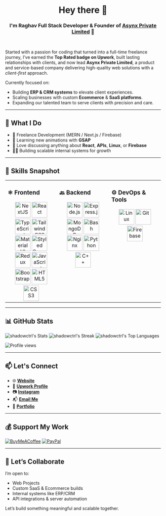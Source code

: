 # <div align="center">Hey there 👋</div>
### <div align="center">I'm Raghav Full Stack Developer & Founder of <a href="https://asynx.in" target="_blank">Asynx Private Limited</a> 🚀</div>  

<br/>

Started with a passion for coding that turned into a full-time freelance journey, I’ve earned the **Top Rated badge on Upwork**, built lasting relationships with clients, and now lead **Asynx Private Limited**, a product and service-based company delivering high-quality web solutions with a *client-first* approach.

Currently focused on:
- Building **ERP & CRM systems** to elevate client experiences.
- Scaling businesses with custom **Ecommerce** & **SaaS platforms**.
- Expanding our talented team to serve clients with precision and care.

---

## 🔧 What I Do

- 💼 Freelance Development (MERN / Next.js / Firebase)
- 🧠 Learning new animations with **GSAP**
- 💬 Love discussing anything about **React**, **APIs**, **Linux**, or **Firebase**
- 🧑‍💻 Building scalable internal systems for growth

---

## 🧠 Skills Snapshot

<table><tr><td valign="top" width="33%">

### ⚛️ Frontend  
<div align="center">  
<a href="https://nextjs.org/" target="_blank"><img src="https://profilinator.rishav.dev/skills-assets/nextjs.png" alt="NextJS" height="50" /></a>  
<a href="https://reactjs.org/" target="_blank"><img src="https://profilinator.rishav.dev/skills-assets/react-original-wordmark.svg" alt="React" height="50" /></a>  
<a href="https://www.typescriptlang.org/" target="_blank"><img src="https://profilinator.rishav.dev/skills-assets/typescript-original.svg" alt="TypeScript" height="50" /></a>  
<a href="https://tailwindcss.com/" target="_blank"><img src="https://profilinator.rishav.dev/skills-assets/tailwindcss.svg" alt="Tailwind CSS" height="50" /></a>  
<a href="https://mui.com/" target="_blank"><img src="https://profilinator.rishav.dev/skills-assets/mui.png" alt="Material UI" height="50" /></a>  
<a href="https://styled-components.com/" target="_blank"><img src="https://profilinator.rishav.dev/skills-assets/styled-components.png" alt="Styled Components" height="50" /></a>  
<a href="https://redux.js.org/" target="_blank"><img src="https://profilinator.rishav.dev/skills-assets/redux-original.svg" alt="Redux" height="50" /></a>  
<a href="https://www.javascript.com/" target="_blank"><img src="https://profilinator.rishav.dev/skills-assets/javascript-original.svg" alt="JavaScript" height="50" /></a>  
<a href="https://getbootstrap.com/" target="_blank"><img src="https://profilinator.rishav.dev/skills-assets/bootstrap-plain.svg" alt="Bootstrap" height="50" /></a>  
<a href="https://developer.mozilla.org/en-US/docs/Web/HTML" target="_blank"><img src="https://profilinator.rishav.dev/skills-assets/html5-original-wordmark.svg" alt="HTML5" height="50" /></a>  
<a href="https://developer.mozilla.org/en-US/docs/Web/CSS" target="_blank"><img src="https://profilinator.rishav.dev/skills-assets/css3-original-wordmark.svg" alt="CSS3" height="50" /></a>  
</div>

</td><td valign="top" width="33%">

### 🔙 Backend  
<div align="center">  
<a href="https://nodejs.org/" target="_blank"><img src="https://profilinator.rishav.dev/skills-assets/nodejs-original-wordmark.svg" alt="Node.js" height="50" /></a>  
<a href="https://expressjs.com/" target="_blank"><img src="https://profilinator.rishav.dev/skills-assets/express-original-wordmark.svg" alt="Express.js" height="50" /></a>  
<a href="https://www.mongodb.com/" target="_blank"><img src="https://profilinator.rishav.dev/skills-assets/mongodb-original-wordmark.svg" alt="MongoDB" height="50" /></a>  
<a href="https://www.gnu.org/software/bash/" target="_blank"><img src="https://profilinator.rishav.dev/skills-assets/gnu_bash-icon.svg" alt="Bash" height="50" /></a>  
<a href="https://www.nginx.com/" target="_blank"><img src="https://profilinator.rishav.dev/skills-assets/nginx-original.svg" alt="Nginx" height="50" /></a>  
<a href="https://www.python.org/" target="_blank"><img src="https://profilinator.rishav.dev/skills-assets/python-original.svg" alt="Python" height="50" /></a>  
<a href="https://www.cplusplus.com/" target="_blank"><img src="https://profilinator.rishav.dev/skills-assets/cplusplus-original.svg" alt="C++" height="50" /></a>  
</div>

</td><td valign="top" width="33%">

### ⚙️ DevOps & Tools  
<div align="center">  
<a href="https://www.linux.org/" target="_blank"><img src="https://profilinator.rishav.dev/skills-assets/linux-original.svg" alt="Linux" height="50" /></a>  
<a href="https://github.com/" target="_blank"><img src="https://profilinator.rishav.dev/skills-assets/git-scm-icon.svg" alt="Git" height="50" /></a>  
<a href="https://firebase.google.com/" target="_blank"><img src="https://profilinator.rishav.dev/skills-assets/firebase.png" alt="Firebase" height="50" /></a>  
</div>

</td></tr></table>  

---

## 📊 GitHub Stats

![shadowctrl's Stats](https://github-readme-stats.vercel.app/api?username=shadowctrl&theme=highcontrast&show_icons=true&hide_border=false&count_private=true)
![shadowctrl's Streak](https://github-readme-streak-stats.herokuapp.com/?user=shadowctrl&theme=highcontrast&hide_border=false)
![shadowctrl's Top Languages](https://github-readme-stats.vercel.app/api/top-langs/?username=shadowctrl&theme=highcontrast&layout=compact)

![Profile views](https://komarev.com/ghpvc/?username=shadowctrl&style=flat-square)

---

## 📫 Let's Connect

- 🌐 **[Website](https://shadowctrl.me)**  
- 💼 **[Upwork Profile](https://upwork.com/freelancers/shadowctrl)**  
- 📷 **[Instagram](https://www.instagram.com/_.shadowctrl._)**  
- 📬 **[Email Me](mailto:admin@shadowctrl.me)**  
- 💼 **[Portfolio](https://shadowctrl.me/works)**  

---

## 💰 Support My Work

[![BuyMeACoffee](https://img.shields.io/badge/Buy%20Me%20a%20Coffee-ffdd00?style=for-the-badge&logo=buy-me-a-coffee&logoColor=black)](https://buymeacoffee.com/shadowctrl) 
[![PayPal](https://img.shields.io/badge/PayPal-00457C?style=for-the-badge&logo=paypal&logoColor=white)](https://paypal.me/shadowctrl)  

---

## 🤝 Let’s Collaborate

I’m open to:
- Web Projects
- Custom SaaS & Ecommerce builds
- Internal systems like ERP/CRM
- API integrations & server automation

Let’s build something meaningful and scalable together.

